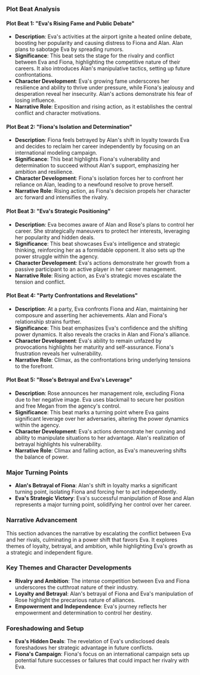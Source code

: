 ### Plot Beat Analysis

#### Plot Beat 1: "Eva's Rising Fame and Public Debate"
- **Description**: Eva's activities at the airport ignite a heated online debate, boosting her popularity and causing distress to Fiona and Alan. Alan plans to sabotage Eva by spreading rumors.
- **Significance**: This beat sets the stage for the rivalry and conflict between Eva and Fiona, highlighting the competitive nature of their careers. It also introduces Alan's manipulative tactics, setting up future confrontations.
- **Character Development**: Eva's growing fame underscores her resilience and ability to thrive under pressure, while Fiona's jealousy and desperation reveal her insecurity. Alan's actions demonstrate his fear of losing influence.
- **Narrative Role**: Exposition and rising action, as it establishes the central conflict and character motivations.

#### Plot Beat 2: "Fiona's Isolation and Determination"
- **Description**: Fiona feels betrayed by Alan's shift in loyalty towards Eva and decides to reclaim her career independently by focusing on an international modeling campaign.
- **Significance**: This beat highlights Fiona's vulnerability and determination to succeed without Alan's support, emphasizing her ambition and resilience.
- **Character Development**: Fiona's isolation forces her to confront her reliance on Alan, leading to a newfound resolve to prove herself.
- **Narrative Role**: Rising action, as Fiona's decision propels her character arc forward and intensifies the rivalry.

#### Plot Beat 3: "Eva's Strategic Positioning"
- **Description**: Eva becomes aware of Alan and Rose's plans to control her career. She strategically maneuvers to protect her interests, leveraging her popularity and hidden deals.
- **Significance**: This beat showcases Eva's intelligence and strategic thinking, reinforcing her as a formidable opponent. It also sets up the power struggle within the agency.
- **Character Development**: Eva's actions demonstrate her growth from a passive participant to an active player in her career management.
- **Narrative Role**: Rising action, as Eva's strategic moves escalate the tension and conflict.

#### Plot Beat 4: "Party Confrontations and Revelations"
- **Description**: At a party, Eva confronts Fiona and Alan, maintaining her composure and asserting her achievements. Alan and Fiona's relationship strains further.
- **Significance**: This beat emphasizes Eva's confidence and the shifting power dynamics. It also reveals the cracks in Alan and Fiona's alliance.
- **Character Development**: Eva's ability to remain unfazed by provocations highlights her maturity and self-assurance. Fiona's frustration reveals her vulnerability.
- **Narrative Role**: Climax, as the confrontations bring underlying tensions to the forefront.

#### Plot Beat 5: "Rose's Betrayal and Eva's Leverage"
- **Description**: Rose announces her management role, excluding Fiona due to her negative image. Eva uses blackmail to secure her position and free Megan from the agency's control.
- **Significance**: This beat marks a turning point where Eva gains significant leverage over her adversaries, altering the power dynamics within the agency.
- **Character Development**: Eva's actions demonstrate her cunning and ability to manipulate situations to her advantage. Alan's realization of betrayal highlights his vulnerability.
- **Narrative Role**: Climax and falling action, as Eva's maneuvering shifts the balance of power.

### Major Turning Points
- **Alan's Betrayal of Fiona**: Alan's shift in loyalty marks a significant turning point, isolating Fiona and forcing her to act independently.
- **Eva's Strategic Victory**: Eva's successful manipulation of Rose and Alan represents a major turning point, solidifying her control over her career.

### Narrative Advancement
This section advances the narrative by escalating the conflict between Eva and her rivals, culminating in a power shift that favors Eva. It explores themes of loyalty, betrayal, and ambition, while highlighting Eva's growth as a strategic and independent figure.

### Key Themes and Character Developments
- **Rivalry and Ambition**: The intense competition between Eva and Fiona underscores the cutthroat nature of their industry.
- **Loyalty and Betrayal**: Alan's betrayal of Fiona and Eva's manipulation of Rose highlight the precarious nature of alliances.
- **Empowerment and Independence**: Eva's journey reflects her empowerment and determination to control her destiny.

### Foreshadowing and Setup
- **Eva's Hidden Deals**: The revelation of Eva's undisclosed deals foreshadows her strategic advantage in future conflicts.
- **Fiona's Campaign**: Fiona's focus on an international campaign sets up potential future successes or failures that could impact her rivalry with Eva.